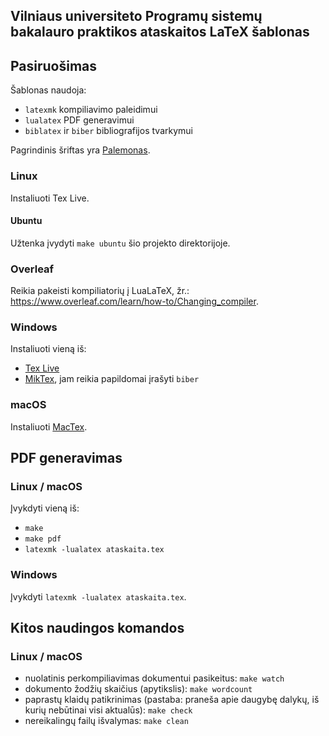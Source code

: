 ## Vilniaus universiteto Programų sistemų bakalauro praktikos ataskaitos LaTeX šablonas

## Pasiruošimas

Šablonas naudoja:  
- `latexmk` kompiliavimo paleidimui  
- `lualatex` PDF generavimui  
- `biblatex` ir `biber` bibliografijos tvarkymui  

Pagrindinis šriftas yra [Palemonas](https://vlkk.lt/palemonas).

### Linux

Instaliuoti Tex Live.

#### Ubuntu

Užtenka įvydyti `make ubuntu` šio projekto direktorijoje.

### Overleaf

Reikia pakeisti kompiliatorių į LuaLaTeX, žr.: https://www.overleaf.com/learn/how-to/Changing_compiler.

### Windows

Instaliuoti vieną iš:  
- [Tex Live](https://tug.org/texlive/windows.html)  
- [MikTex](https://miktex.org/download), jam reikia papildomai įrašyti `biber`

### macOS

Instaliuoti [MacTex](https://tug.org/mactex).

## PDF generavimas

### Linux / macOS

Įvykdyti vieną iš:  
- `make`  
- `make pdf`  
- `latexmk -lualatex ataskaita.tex`

### Windows

Įvykdyti `latexmk -lualatex ataskaita.tex`.

## Kitos naudingos komandos

### Linux / macOS

- nuolatinis perkompiliavimas dokumentui pasikeitus: `make watch`
- dokumento žodžių skaičius (apytikslis): `make wordcount`  
- paprastų klaidų patikrinimas (pastaba: praneša apie daugybę dalykų, iš kurių nebūtinai visi aktualūs): `make check`  
- nereikalingų failų išvalymas: `make clean`
